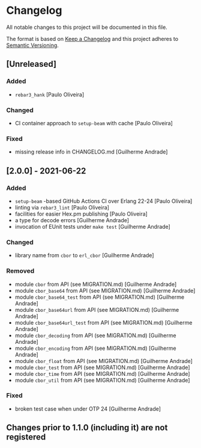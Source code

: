 # Changelog

All notable changes to this project will be documented in this file.

The format is based on [Keep a Changelog](https://keepachangelog.com/en/1.0.0/)
and this project adheres to [Semantic Versioning](https://semver.org/spec/v2.0.0.html).

## [Unreleased]

### Added

- `rebar3_hank` [Paulo Oliveira]

### Changed

- CI container approach to `setup-beam` with cache [Paulo Oliveira]

### Fixed

- missing release info in CHANGELOG.md [Guilherme Andrade]

## [2.0.0] - 2021-06-22

### Added

- `setup-beam` -based GitHub Actions CI over Erlang 22-24 [Paulo Oliveira]
- linting via `rebar3_lint` [Paulo Oliveira]
- facilities for easier Hex.pm publishing [Paulo Oliveira]
- a type for decode errors [Guilherme Andrade]
- invocation of EUnit tests under `make test` [Guilherme Andrade]

### Changed

- library name from `cbor` to `erl_cbor` [Guilherme Andrade]

### Removed

- module `cbor` from API (see MIGRATION.md) [Guilherme Andrade]
- module `cbor_base64` from API (see MIGRATION.md) [Guilherme Andrade]
- module `cbor_base64_test` from API (see MIGRATION.md) [Guilherme Andrade]
- module `cbor_base64url` from API (see MIGRATION.md) [Guilherme Andrade]
- module `cbor_base64url_test` from API (see MIGRATION.md) [Guilherme Andrade]
- module `cbor_decoding` from API (see MIGRATION.md) [Guilherme Andrade]
- module `cbor_encoding` from API (see MIGRATION.md) [Guilherme Andrade]
- module `cbor_float` from API (see MIGRATION.md) [Guilherme Andrade]
- module `cbor_test` from API (see MIGRATION.md) [Guilherme Andrade]
- module `cbor_time` from API (see MIGRATION.md) [Guilherme Andrade]
- module `cbor_util` from API (see MIGRATION.md) [Guilherme Andrade]

### Fixed

- broken test case when under OTP 24 [Guilherme Andrade]

## Changes prior to 1.1.0 (including it) are not registered
